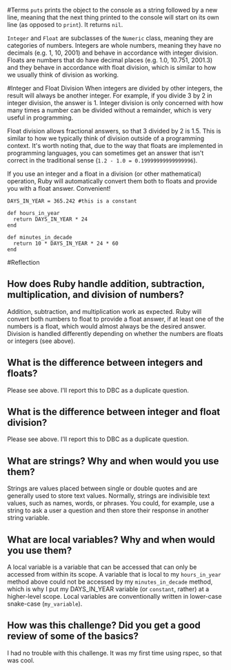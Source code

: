 #Terms
`puts` prints the object to the console as a string followed by a new line, meaning that the next thing printed to the console will start on its own line (as opposed to `print`). It returns `nil`.

`Integer` and `Float` are subclasses of the `Numeric` class, meaning they are categories of numbers. Integers are whole numbers, meaning they have no decimals (e.g. 1, 10, 2001) and behave in accordance with integer division. Floats are numbers that do have decimal places (e.g. 1.0, 10.751, 2001.3) and they behave in accordance with float division, which is similar to how we usually think of division as working.

#Integer and Float Division
When integers are divided by other integers, the result will always be another integer. For example, if you divide 3 by 2 in integer division, the answer is 1. Integer division is only concerned with how many times a number can be divided without a remainder, which is very useful in programming.

Float division allows fractional answers, so that 3 divided by 2 is 1.5. This is similar to how we typically think of division outside of a programming context. It's worth noting that, due to the way that floats are implemented in programming languages, you can sometimes get an answer that isn't correct in the traditional sense (`1.2 - 1.0 = 0.19999999999999996`).

If you use an integer and a float in a division (or other mathematical) operation, Ruby will automatically convert them both to floats and provide you with a float answer. Convenient!

    DAYS_IN_YEAR = 365.242 #this is a constant

    def hours_in_year
      return DAYS_IN_YEAR * 24
    end

    def minutes_in_decade
      return 10 * DAYS_IN_YEAR * 24 * 60
    end

#Reflection

## How does Ruby handle addition, subtraction, multiplication, and division of numbers?

Addition, subtraction, and multiplication work as expected. Ruby will convert both numbers to float to provide a float answer, if at least one of the numbers is a float, which would almost always be the desired answer. Division is handled differently depending on whether the numbers are floats or integers (see above).

## What is the difference between integers and floats?

Please see above. I'll report this to DBC as a duplicate question.

## What is the difference between integer and float division?

Please see above. I'll report this to DBC as a duplicate question.

## What are strings? Why and when would you use them?

Strings are values placed between single or double quotes and are generally used to store text values. Normally, strings are indivisible text values, such as names, words, or phrases. You could, for example, use a string to ask a user a question and then store their response in another string variable.

## What are local variables? Why and when would you use them?

A local variable is a variable that can be accessed that can only be accessed from within its scope. A variable that is local to my `hours_in_year` method above could not be accessed by my `minutes_in_decade` method, which is why I put my DAYS_IN_YEAR variable (or `constant`, rather) at a higher-level scope. Local variables are conventionally written in lower-case snake-case (`my_variable`).

## How was this challenge? Did you get a good review of some of the basics?

I had no trouble with this challenge. It was my first time using rspec, so that was cool.